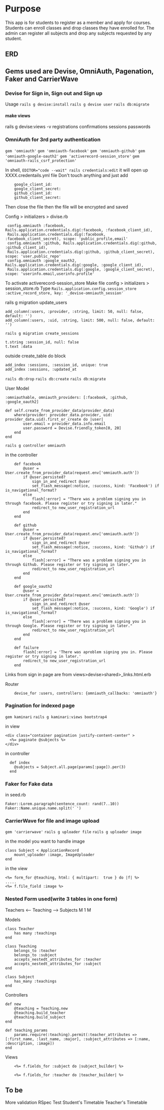 # Purpose
This app is for students to register as a member and apply for courses. 
Students can enroll classes and drop classes they have enrolled for. 
The admin can register all subjects and drop any subjects requested by any student.

## ERD



## Gems used are Devise, OmniAuth, Pagenation, Faker and CarrierWave

### Devise for Sign in, Sign out and Sign up
Usage
`rails g devise:install`
`rails g devise user`
`rails db:migrate`
#### make views
rails g devise:views -v registrations confirmations sessions passwords

### OmniAuth for 3rd party authentication
`gem 'omniauth'`
`gem 'omniauth-facebook'`
`gem 'omniauth-github'`
`gem 'omniauth-google-oauth2'`
`gem 'activerecord-session_store'`
`gem 'omniauth-rails_csrf_protection'`

In shell, `EDITOR="code --wait" rails credentials:edit`
it will open up XXXX.credentails.yml file
Don't touch anything and just add
```
    google_client_id:
    google_client_secret:
    github_client_id:
    github_client_secret:
```

Then close the file then the file will be encrypted and saved

Config > initializers > divise.rb
```
 config.omniauth :facebook, Rails.application.credentials.dig(:facebook, :facebook_client_id),
 Rails.application.credentials.dig(:facebook, :facebook_client_secret), scope: 'public_profile,email'
 config.omniauth :github, Rails.application.credentials.dig(:github, :github_client_id),
 Rails.application.credentials.dig(:github, :github_client_secret), scope: 'user,public_repo'
 config.omniauth :google_oauth2, Rails.application.credentials.dig(:google, :google_client_id),
 Rails.application.credentials.dig(:google, :google_client_secret), scope: 'userinfo.email,userinfo.profile' 
```

 To activate activerecord-session_store
Make file config > initializers > session_store.rb
Type 
`Rails.application.config.session_store :active_record_store, key: '_devise-omniauth_session'`

rails g migration update_users
```
add_column(:users, :provider, :string, limit: 50, null: false, default: '')
add_column(:users, :uid, :string, limit: 500, null: false, default: '')
```

`rails g migration create_sessions`
```
t.string :session_id, null: false
t.text :data
```

outside create_table do block
```
add_index :sessions, :session_id, unique: true
add_index :sessions, :updated_at
```

`rails db:drop`
`rails db:create`
`rails db:migrate`

User Model
```
:omniauthable, omniauth_providers: [:facebook, :github, :google_oauth2]
```

```
def self.create_from_provider_data(provider_data)
	where(provider: provider_data.provider, uid: provider_data.uid).first_or_create do |user|
		user.email = provider_data.info.email
		user.password = Devise.friendly_token[0, 20]
	end	
end
```

`rails g controller omniauth`

in the controller
```
    def facebook
        @user = User.create_from_provider_data(request.env['omniauth.auth'])
        if @user.persisted?
            sign_in_and_redirect @user
            set_flash_message(:notice, :success, kind: 'Facebook') if is_navigational_format?
        else
            flash[:error] = "There was a problem signing you in through facebook. Please register or try signing in later."
            redirect_to new_user_registration_url
        end
    end

    def github
        @user = User.create_from_provider_data(request.env['omniauth.auth'])
        if @user.persisted?
            sign_in_and_redirect @user
            set_flash_message(:notice, :success, kind: 'Github') if is_navigational_format?
        else
            flash[:error] = "There was a problem signing you in through Github. Please register or try signing in later."
            redirect_to new_user_registration_url
        end
    end

    def google_oauth2
        @user = User.create_from_provider_data(request.env['omniauth.auth'])
        if @user.persisted?
            sign_in_and_redirect @user
            set_flash_message(:notice, :success, kind: 'Google') if is_navigational_format?
        else
            flash[:error] = "There was a problem signing you in through Google. Please register or try signing in later."
            redirect_to new_user_registration_url
        end
    end
	
	def failure
        flash[:error] = 'There was aproblem signing you in. Please register or try signing in later.'
        redirect_to new_user_registration_url
    end
```

Links from sign in page are from views>devise>shared>_links.html.erb	

Router
```
	devise_for :users, controllers: {omniauth_callbacks: 'omniauth'}
```

### Pagination for indexed page
`gem kaminari`
`rails g kaminari:views bootstrap4`

in view 
```
<div class="container pagination justify-content-center" >
  <%= paginate @subjects %>
</div>
```

in controller 
```
  def index
    @subjects = Subject.all.page(params[:page]).per(3)
  end
```

### Faker for Fake data
in seed.rb
```
Faker::Lorem.paragraph(sentence_count: rand(7..10))
Faker::Name.unique.name.split(' ')
```

### CarrierWave for file and image upload
`gem 'carrierwave'`
`rails g uploader file`
`rails g uploader image`


in the model you want to handle image
```
class Subject < ApplicationRecord
    mount_uploader :image, ImageUploader
end
```

in the view
```
<%= form_for @teaching, html: { multipart:  true } do |f| %>
.....
<%= f.file_field :image %>
```

### Nested Form used(write 3 tables in one form)
Teachers   <-- Teaching --> Subjects
   M               1           M

Models
```
class Teacher 
    has many :teachings
end

class Teaching 
    belongs_to :teacher
    belongs_to :subject
    accepts_nestedt_attributes_for :teacher
    accepts_nestedt_attributes_for :subject
end    

class Subject
    has_many :teachings
end
```

Controllers
```
def new
    @teaching = Teaching.new
    @teaching.build_teacher
    @teaching.build_subject
end

def teaching_params
    params.require(:teaching).permit(:teacher_attributes => [:first_name, :last_name, :major], :subject_attributes => [:name, :description, :image])
end
```

Views
```
    <%= f.fields_for :subject do |subject_builder| %>

    <%= f.fields_for :teacher do |teacher_builder| %>
```


## To be
More validation
RSpec Test
Student's Timetable
Teacher's Timetable







